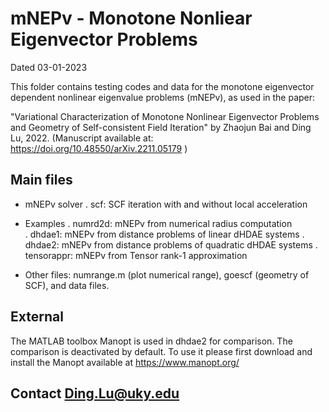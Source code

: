 # mNEPv - Monotone Nonliear Eigenvector Problems

Dated 		03-01-2023

This folder contains testing codes and data for the monotone eigenvector
dependent nonlinear eigenvalue problems (mNEPv), as used in the paper:

"Variational Characterization of Monotone Nonlinear Eigenvector Problems
and Geometry of Self-consistent Field Iteration"
by Zhaojun Bai and Ding Lu, 2022.
(Manuscript available at: https://doi.org/10.48550/arXiv.2211.05179 )



## Main files

- mNEPv solver
	. scf:			SCF iteration with and without local acceleration

- Examples 
	. numrd2d:  	mNEPv from numerical radius computation  
	. dhdae1: 		mNEPv from distance problems of linear dHDAE systems
	. dhdae2:		mNEPv from distance problems of quadratic dHDAE systems
	. tensorappr:  	mNEPv from Tensor rank-1 approximation

- Other files: numrange.m (plot numerical range), goescf (geometry of SCF), and data files.


## External

The MATLAB toolbox Manopt is used in dhdae2 for comparison. The
comparison is deactivated by default. To use it please first download
and install the Manopt available at https://www.manopt.org/


## Contact 	Ding.Lu@uky.edu  

